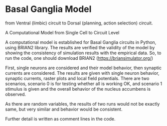 # Basal Ganglia Model
from Ventral (limbic) circuit to Dorsal (planning, action selection) circuit.

A Computational Model from Single Cell to Circuit Level

A computational model is established for Basal Ganglia circuits in Python, using BRIAN2 library. The results are verified the validity of the model by showing the consistency of simulation results with the empirical data. So, to run the code, one should download BRIAN2 (https://briansimulator.org/)

First, single neurons are considered and their model behavior, then synaptic currents are considered. The results are given with single neuron behavior, synaptic currents, raster plots and local field potentials. There are two scenarios, scenario 0 is for testing whether all is working OK, and scenario 1 stimulus is given and the overall behavior of the nucleus accumbens is observed.

As there are random variables, the results of two runs would not be exactly same, but very similar and behavior would be consistent.

Further detail is written as comment lines in the code.
